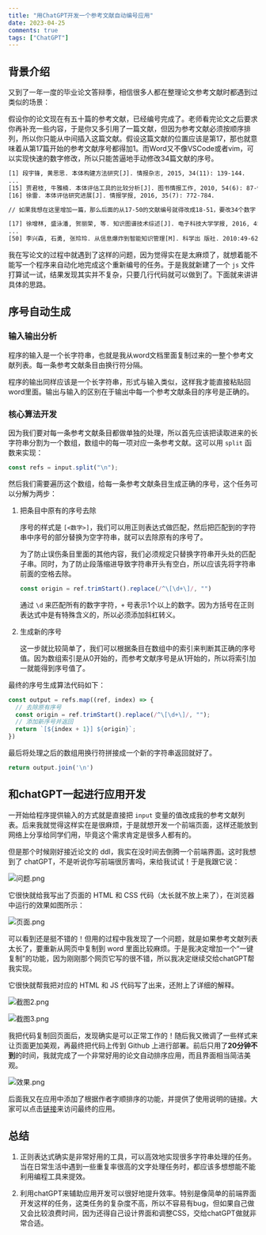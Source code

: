 ```yaml
---
title: "用ChatGPT开发一个参考文献自动编号应用"
date: 2023-04-25
comments: true
tags: ["ChatGPT"]
---
```


## 背景介绍

又到了一年一度的毕业论文答辩季，相信很多人都在整理论文参考文献时都遇到过类似的场景：

假设你的论文现在有五十篇的参考文献，已经编号完成了。老师看完论文之后要求你再补充一些内容，于是你又多引用了一篇文献，但因为参考文献必须按顺序排列，所以你只能从中间插入这篇文献。假设这篇文献的位置应该是第17，那也就意味着从第17篇开始的参考文献序号都得加1。而Word又不像VSCode或者vim，可以实现快速的数字修改，所以只能苦逼地手动修改34篇文献的序号。

```txt
[1] 段宇锋, 黄思思. 本体构建方法研究[J]. 情报杂志, 2015, 34(11): 139-144.
...
[15] 贾君枝, 牛雅楠. 本体评估工具的比较分析[J]. 图书情报工作, 2010, 54(6): 87-90.
[16] 徐雷. 本体评估研究进展[J]. 情报学报, 2016, 35(7): 772-784.

// 如果我想在这里增加一篇，那么后面的从17-50的文献编号就得改成18-51，要改34个数字！

[17] 徐增林, 盛泳潘, 贺丽荣, 等. 知识图谱技术综述[J]. 电子科技大学学报, 2016, 45(04): 589-606.
...
[50] 李兴森, 石勇, 张玲玲. 从信息爆炸到智能知识管理[M]. 科学出 版社. 2010:49-62.
```

我在写论文的过程中就遇到了这样的问题，因为觉得实在是太麻烦了，就想着能不能写一个程序来自动化地完成这个重新编号的任务。于是我就新建了一个 `js` 文件打算试一试，结果发现其实并不复杂，只要几行代码就可以做到了。下面就来讲讲具体的思路。

## 序号自动生成

### 输入输出分析

程序的输入是一个长字符串，也就是我从word文档里面复制过来的一整个参考文献列表。每一条参考文献条目由换行符分隔。

程序的输出同样应该是一个长字符串，形式与输入类似，这样我才能直接粘贴回word里面。输出与输入的区别在于输出中每一个参考文献条目的序号是正确的。

### 核心算法开发

因为我们要对每一条参考文献条目都做单独的处理，所以首先应该把读取进来的长字符串分割为一个数组，数组中的每一项对应一条参考文献。这可以用 `split` 函数来实现：

```js
const refs = input.split("\n");
```

然后我们需要遍历这个数组，给每一条参考文献条目生成正确的序号，这个任务可以分解为两步：

1. 把条目中原有的序号去除

    序号的样式是 `[<数字>]`，我们可以用正则表达式做匹配，然后把匹配到的字符串中序号的部分替换为空字符串，就可以去除原有的序号了。
    
    为了防止误伤条目里面的其他内容，我们必须规定只替换字符串开头处的匹配子串。同时，为了防止段落缩进导致字符串开头有空白，所以应该先将字符串前面的空格去除。

    ```js
    const origin = ref.trimStart().replace(/^\[\d+\]/, "")
    ```

    通过 `\d` 来匹配所有的数字字符，`+` 号表示1个以上的数字。因为方括号在正则表达式中是有特殊含义的，所以必须添加斜杠转义。

2. 生成新的序号

    这一步就比较简单了，我们可以根据条目在数组中的索引来判断其正确的序号值。因为数组索引是从0开始的，而参考文献序号是从1开始的，所以将索引加一就能得到序号值了。

最终的序号生成算法代码如下：

```js
const output = refs.map((ref, index) => {
  // 去除原有序号
  const origin = ref.trimStart().replace(/^\[\d+\]/, "");
  // 添加新序号并返回
  return `[${index + 1}] ${origin}`;
})
```

最后将处理之后的数组用换行符拼接成一个新的字符串返回就好了。

```js
return output.join('\n')
```

## 和chatGPT一起进行应用开发

一开始给程序提供输入的方式就是直接把 `input` 变量的值改成我的参考文献列表。后来我就觉得这样实在是很麻烦，于是就想开发一个前端页面，这样还能放到网络上分享给同学们用，毕竟这个需求肯定是很多人都有的。

但是那个时候刚好接近论文的 ddl，我实在没时间去倒腾一个前端界面。这时我想到了 chatGPT，不是听说你写前端很厉害吗，来给我试试！于是我跟它说：

![问题.png](https://p9-juejin.byteimg.com/tos-cn-i-k3u1fbpfcp/ccf0c1c9130d4f78b4b0e72d021cfe75~tplv-k3u1fbpfcp-watermark.image?)

它很快就给我写出了页面的 HTML 和 CSS 代码（太长就不放上来了），在浏览器中运行的效果如图所示：


![页面.png](https://p9-juejin.byteimg.com/tos-cn-i-k3u1fbpfcp/8a6a4d7da716426989948c97a5f20ed2~tplv-k3u1fbpfcp-watermark.image?)

可以看到还是挺不错的！但用的过程中我发现了一个问题，就是如果参考文献列表太长了，要重新从网页中复制到 word 里面比较麻烦。于是我决定增加一个“一键复制”的功能，因为刚刚那个网页它写的很不错，所以我决定继续交给chatGPT帮我实现。

它很快就帮我把对应的 HTML 和 JS 代码写了出来，还附上了详细的解释。

![截图2.png](https://p3-juejin.byteimg.com/tos-cn-i-k3u1fbpfcp/a31763405b224d728fcfb2cbc7065d61~tplv-k3u1fbpfcp-watermark.image?)

![截图3.png](https://p3-juejin.byteimg.com/tos-cn-i-k3u1fbpfcp/ca38faa3634e4ec383afef80434b3403~tplv-k3u1fbpfcp-watermark.image?)

我把代码复制回页面后，发现确实是可以正常工作的！随后我又微调了一些样式来让页面更加美观，再最终把代码上传到 Github 上进行部署。前后只用了**20分钟不到**的时间，我就完成了一个非常好用的论文自动排序应用，而且界面相当简洁美观。

![效果.png](https://p3-juejin.byteimg.com/tos-cn-i-k3u1fbpfcp/c2e889107b01421fb6e4efd63d176618~tplv-k3u1fbpfcp-watermark.image?)

后面我又在应用中添加了根据作者字顺排序的功能，并提供了使用说明的链接。大家可以点击[链接](https://wzkmaster.github.io/thesis-reference-tool/)来访问最终的应用。

## 总结

1. 正则表达式确实是非常好用的工具，可以高效地实现很多字符串处理的任务。当在日常生活中遇到一些重复率很高的文字处理任务时，都应该多想想能不能利用编程工具来提效。
   
2. 利用chatGPT来辅助应用开发可以很好地提升效率。特别是像简单的前端界面开发这样的任务，这类任务的复杂度不高，所以不容易有bug，但如果自己做又会比较浪费时间，因为还得自己设计界面和调整CSS，交给chatGPT做就非常合适。
